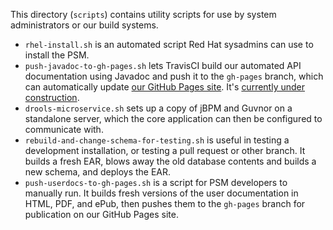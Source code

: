 This directory (`scripts`) contains utility scripts for use by system
administrators or our build systems.

* `rhel-install.sh` is an automated script Red Hat sysadmins can use
  to install the PSM.
* `push-javadoc-to-gh-pages.sh` lets TravisCI build our automated API
  documentation using Javadoc and push it to the `gh-pages` branch,
  which can automatically update [our GitHub Pages
  site](https://solutionguidance.github.io/psm/). It's [currently
  under
  construction](https://github.com/solutionguidance/psm/pull/478).
* `drools-microservice.sh` sets up a copy of jBPM and Guvnor on a
  standalone server, which the core application can then be configured
  to communicate with.
* `rebuild-and-change-schema-for-testing.sh` is useful in testing a
  development installation, or testing a pull request or other
  branch. It builds a fresh EAR, blows away the old database contents
  and builds a new schema, and deploys the EAR.
* `push-userdocs-to-gh-pages.sh` is a script for PSM developers to
  manually run. It builds fresh versions of the user documentation in
  HTML, PDF, and ePub, then pushes them to the `gh-pages` branch for
  publication on our GitHub Pages site.
